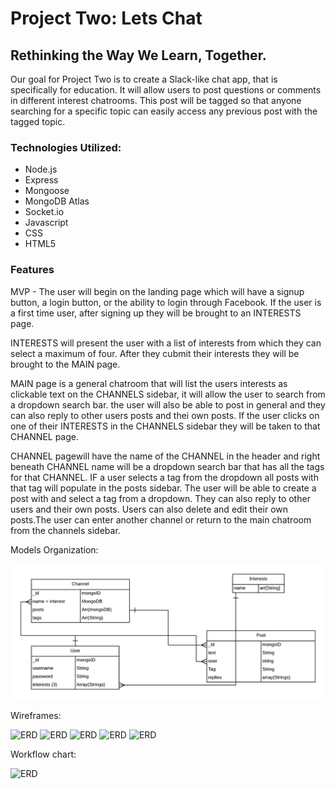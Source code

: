 # Project Two: Lets Chat

## Rethinking the Way We Learn, Together.

Our goal for Project Two is to create a Slack-like chat app, that is specifically for education. It will allow users to post questions or comments in different interest chatrooms. This post will be tagged so that anyone searching for a specific topic can easily access any previous post with the tagged topic.

### Technologies Utilized:

* Node.js
* Express
* Mongoose
* MongoDB Atlas
* Socket.io
* Javascript
* CSS
* HTML5

### Features

MVP - The user will begin on the landing page which will have a signup button, a login button, or the ability to login through Facebook. If the user is a first time user, after signing up they will be brought to an INTERESTS page. 

INTERESTS will present the user with a list of interests from which they can select a maximum of four. After they cubmit their interests they will be brought to the MAIN page.

MAIN page is a general chatroom that will list the users interests as clickable text on the CHANNELS sidebar, it will allow the user to search from a dropdown search bar. the user will also be able to post in general and they can also reply to other users posts and thei own posts. If the user clicks on one of their INTERESTS in the CHANNELS sidebar they will be taken to that CHANNEL page.

CHANNEL pagewill have the name of the CHANNEL in the header and right beneath CHANNEL name will be a dropdown search bar that has all the tags for that CHANNEL. IF a user selects a tag from the dropdown all posts with that tag will populate in the posts sidebar. The user will be able to create a post with and select a tag from a dropdown. They can also reply to other users and their own posts. Users can also delete and edit their own posts.The user can enter another channel or return to the main chatroom from the channels sidebar.  

Models Organization:

![ERD](/db/Models.png)

Wireframes:

![ERD](/db/wireframes-onboarding)
![ERD](/db/wireframes-onboarding(1))
![ERD](/db/wireframes-interests)
![ERD](/db/wireframes-interests(1))
![ERD](/db/wireframes-General)

Workflow chart:

![ERD](/db/flowchat-mvp-v1)
